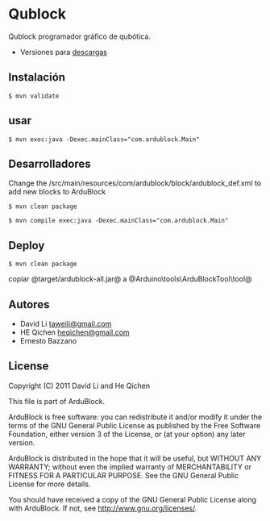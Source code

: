Qublock
=======

Qublock programador gráfico de qubótica.

* Versiones para [descargas](https://github.com/Qubotica/qublock/releases/)

Instalación
----

	$ mvn validate

usar
----

	$ mvn exec:java -Dexec.mainClass="com.ardublock.Main"

Desarrolladores
----
Change the /src/main/resources/com/ardublock/block/ardublock_def.xml to add new blocks to ArduBlock

	$ mvn clean package

	$ mvn compile exec:java -Dexec.mainClass="com.ardublock.Main"

Deploy
----
	$ mvn clean package

copiar @target/ardublock-all.jar@ a @Arduino\tools\ArduBlockTool\tool@

Autores
----
* David Li taweili@gmail.com
* HE Qichen heqichen@gmail.com
* Ernesto Bazzano

License
----

Copyright (C) 2011 David Li and He Qichen

This file is part of ArduBlock.

ArduBlock is free software: you can redistribute it and/or modify
it under the terms of the GNU General Public License as published by
the Free Software Foundation, either version 3 of the License, or
(at your option) any later version.

ArduBlock is distributed in the hope that it will be useful,
but WITHOUT ANY WARRANTY; without even the implied warranty of
MERCHANTABILITY or FITNESS FOR A PARTICULAR PURPOSE.  See the
GNU General Public License for more details.

You should have received a copy of the GNU General Public License
along with ArduBlock.  If not, see <http://www.gnu.org/licenses/>.

